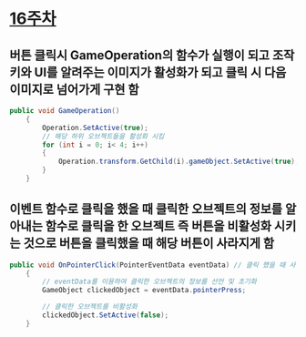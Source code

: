 # [16주차](/README.md)

## 버튼 클릭시 GameOperation의 함수가 실행이 되고 조작키와 UI를 알려주는 이미지가 활성화가 되고 클릭 시 다음 이미지로 넘어가게 구현 함 
```cs
public void GameOperation()
    {
        Operation.SetActive(true);
        // 해당 하위 오브젝트들을 활성화 시킴
        for (int i = 0; i< 4; i++)
        {
            Operation.transform.GetChild(i).gameObject.SetActive(true);
        }
    }
```

## 이벤트 함수로 클릭을 했을 때 클릭한 오브젝트의 정보를 알아내는 함수로 클릭을 한 오브젝트 즉 버튼을 비활성화 시키는 것으로 버튼을 클릭했을 때 해당 버튼이 사라지게 함
```cs
public void OnPointerClick(PointerEventData eventData) // 클릭 했을 때 사용되는 이벤트 함수
    {
        // eventData를 이용하여 클릭한 오브젝트의 정보를 선언 및 초기화
        GameObject clickedObject = eventData.pointerPress;

        // 클릭한 오브젝트를 비활성화
        clickedObject.SetActive(false);
    }
```
